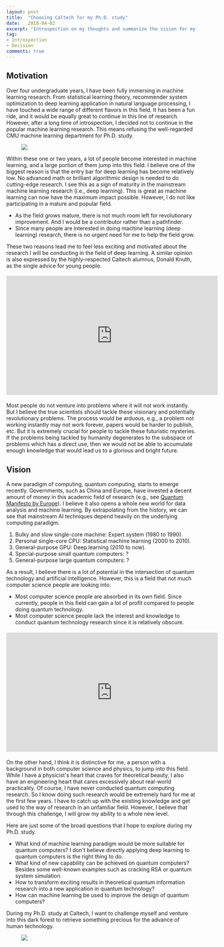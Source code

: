 ```yaml
---
layout: post
title:  "Choosing Caltech for my Ph.D. study"
date:   2018-04-02
excerpt: "Introspection on my thoughts and summarize the vision for my Ph.D. study."
tag:
- Introspection
- Decision
comments: true
---
```



## Motivation

Over four undergraduate years, I have been fully immersing in machine learning research. From statistical learning theory, recommender system optimization to deep learning application in natural language processing, I have touched a wide range of different flavors in this field. It has been a fun ride, and it would be equally great to continue in this line of research. However, after a long time of introspection, I decided not to continue in the popular machine learning research. This means refusing the well-regarded CMU machine learning department for Ph.D. study.

<figure>
    <img src="{{site.url}}/assets/img/Caltech/AI_rank.png">
</figure>

Within these one or two years, a lot of people become interested in machine learning, and a large portion of them jump into this field. I believe one of the biggest reason is that the entry bar for deep learning has become relatively low. No advanced math or brilliant algorithmic design is needed to do cutting-edge research. I see this as a sign of maturity in the mainstream machine learning research (i.e., deep learning). This is great as machine learning can now have the maximum impact possible. However, I do not like participating in a mature and popular field.

+ As the field grows mature, there is not much room left for revolutionary improvement. And I would be a contributor rather than a pathfinder.
+ Since many people are interested in doing machine learning (deep learning) research, there is no urgent need for me to help the field grow.

These two reasons lead me to feel less exciting and motivated about the research I will be conducting in the field of deep learning. 
A similar opinion is also expressed by the highly-respected Caltech alumnus, Donald Knuth, as the single advice for young people.

<div style="margin-bottom: 0.5cm"> </div>
<iframe width="560" height="315" src="https://www.youtube.com/embed/75Ju0eM5T2c" frameborder="0" allow="autoplay; encrypted-media"> </iframe>
<div style="margin-bottom: 0.5cm"> </div>

Most people do not venture into problems where it will not work instantly. But I believe the true scientists should tackle these visionary and potentially revolutionary problems. The process would be arduous, e.g., a problem not working instantly may not work forever, papers would be harder to publish, etc. But it is extremely crucial for people to tackle these futuristic mysteries. If the problems being tackled by humanity degenerates to the subspace of problems which has a direct use, then we would not be able to accumulate enough knowledge that would lead us to a glorious and bright future.

## Vision

A new paradigm of computing, quantum computing, starts to emerge recently.
Governments, such as China and Europe, have invested a decent amount of money in this academic field of research
(e.g., see [Quantum Manifesto by Europe](https://www.nature.com/news/europe-plans-giant-billion-euro-quantum-technologies-project-1.19796)).
I believe it also opens a whole new world for data analysis and machine learning.
By extrapolating from the history, we can see that mainstream AI techniques depend heavily on the underlying computing paradigm.

1. Bulky and slow single-core machine: Expert system (1980 to 1990).
2. Personal single-core CPU: Statistical machine learning (2000 to 2010).
3. General-purpose GPU: Deep learning (2010 to now).
4. Special-purpose small quantum computers: ?
5. General-purpose large quantum computers: ?

As a result, I believe there is a lot of potential in the intersection of quantum technology and artificial intelligence.
However, this is a field that not much computer science people are looking into.

+ Most computer science people are absorbed in its own field. Since currently, people in this field can gain a lot of profit compared to people doing quantum technology.
+ Most computer science people lack the interest and knowledge to conduct quantum technology research since it is relatively obscure.

<div style="margin-bottom: 0.5cm"> </div>
<iframe width="560" height="315" src="https://www.youtube.com/embed/_X0mgOOSpLU" frameborder="0" allow="autoplay; encrypted-media"> </iframe>
<div style="margin-bottom: 0.5cm"> </div>

On the other hand, I think it is distinctive for me, a person with a background in both computer science and physics, to jump into this field. While I have a physicist's heart that craves for theoretical beauty, I also have an engineering heart that cares excessively about real-world practicality.
Of course, I have never conducted quantum computing research. So I know doing such research would be extremely hard for me at the first few years.
I have to catch up with the existing knowledge and get used to the way of research in an unfamiliar field.
However, I believe that through this challenge, I will grow my ability to a whole new level.

Here are just some of the broad questions that I hope to explore during my Ph.D. study.

+ What kind of machine learning paradigm would be more suitable for quantum computers? I don't believe directly applying deep learning to quantum computers is the right thing to do.
+ What kind of new capability can be achieved on quantum computers? Besides some well-known examples such as cracking RSA or quantum system simulation.
+ How to transform exciting results in theoretical quantum information research into a new application in quantum technology?
+ How can machine learning be used to improve the design of quantum computers?

During my Ph.D. study at Caltech, I want to challenge myself and venture into this dark forest to retrieve something precious for the advance of human technology.

<figure>
    <img src="{{site.url}}/assets/img/Caltech/continue.jpg">
</figure>
